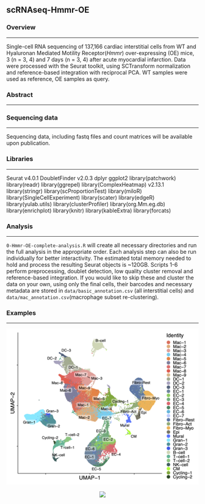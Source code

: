 ## scRNAseq-Hmmr-OE

### Overview
---
Single-cell RNA sequencing of 137,166 cardiac interstitial cells from WT and Hyaluronan Mediated Motility Receptor(*Hmmr*) over-expressing (OE) mice, 3 (n = 3, 4) and 7 days (n = 3, 4) after acute myocardial infarction. Data were processed with the Seurat toolkit, using SCTransform normalization and reference-based integration with reciprocal PCA. WT samples were used as reference, OE samples as query.

### Abstract
---

### Sequencing data
---
Sequencing data, including fastq files and count matrices will be available upon publication.

### Libraries
---
Seurat v4.0.1
DoubletFinder v2.0.3
dplyr
ggplot2
library(patchwork)
library(readr)
library(ggrepel)
library(ComplexHeatmap) v2.13.1
library(stringr)
library(scProportionTest)
library(miloR)
library(SingleCellExperiment)
library(scater)
library(edgeR)
library(yulab.utils)
library(clusterProfiler)
library(org.Mm.eg.db)
library(enrichplot)
library(knitr)
library(kableExtra)
library(forcats)

### Analysis
---
`0-Hmmr-OE-complete-analysis.R` will create all necessary directories and run the full analysis in the appropriate order. Each analysis step can also be run individually for better interactivity. The estimated total memory needed to hold and process the resulting Seurat objects is ~120GB. Scripts 1-6 perform preprocessing, doublet detection, low quality cluster removal and reference-based integration. If you would like to skip these and cluster the data on your own, using only the final cells, their barcodes and necessary metadata are stored in `data/basic_annotation.csv` (all interstitial cells) and `data/mac_annotation.csv`(macrophage subset re-clustering).

### Examples
---
<p align="center">
  <img src="/eg/DimPlot_basic_annotation.png" width="1000">
</p>

<p align="center">
  <img src="/eg/Heatmap.png" width="1000">
</p>
